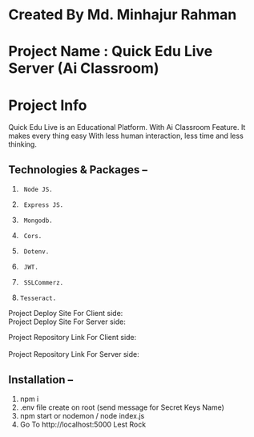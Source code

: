 # Created By Md. Minhajur Rahman

# Project Name : Quick Edu Live Server (Ai Classroom)

# Project Info
Quick Edu Live is an Educational Platform. With Ai Classroom Feature. It makes every thing easy With less human interaction, less time and less thinking.

## Technologies & Packages  –
1.      Node JS.
2.      Express JS.
3.      Mongodb.
4.      Cors.
5.      Dotenv.
8.      JWT.
9.      SSLCommerz.
10.     Tesseract.

Project Deploy Site For Client side: 
  \
Project Deploy Site For Server side: 


Project Repository Link For Client side:  
\
Project Repository Link For Server side: 

## Installation  –
1. npm i
2. .env file create on root (send message for Secret Keys Name)
3. npm start or nodemon / node index.js
4. Go To http://localhost:5000
Lest Rock